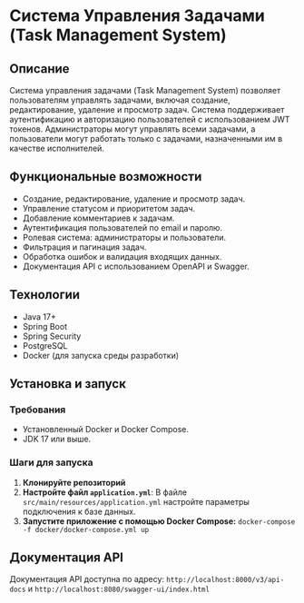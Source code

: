 # Система Управления Задачами (Task Management System)

## Описание

Система управления задачами (Task Management System) позволяет пользователям управлять задачами, включая создание,
редактирование, удаление и просмотр задач. Система поддерживает аутентификацию и авторизацию пользователей с
использованием JWT токенов. Администраторы могут управлять всеми задачами, а пользователи могут работать только с
задачами, назначенными им в качестве исполнителей.

## Функциональные возможности

- Создание, редактирование, удаление и просмотр задач.
- Управление статусом и приоритетом задач.
- Добавление комментариев к задачам.
- Аутентификация пользователей по email и паролю.
- Ролевая система: администраторы и пользователи.
- Фильтрация и пагинация задач.
- Обработка ошибок и валидация входящих данных.
- Документация API с использованием OpenAPI и Swagger.

## Технологии

- Java 17+
- Spring Boot
- Spring Security
- PostgreSQL
- Docker (для запуска среды разработки)

## Установка и запуск

### Требования

- Установленный Docker и Docker Compose.
- JDK 17 или выше.

### Шаги для запуска

1. **Клонируйте репозиторий**
2. **Настройте файл `application.yml`**:
   В файле `src/main/resources/application.yml` настройте параметры подключения к базе данных.
3. **Запустите приложение с помощью Docker Compose:**
   `docker-compose -f docker/docker-compose.yml up`

## Документация API

Документация API доступна по адресу: `http://localhost:8000/v3/api-docs` и `http://localhost:8080/swagger-ui/index.html`